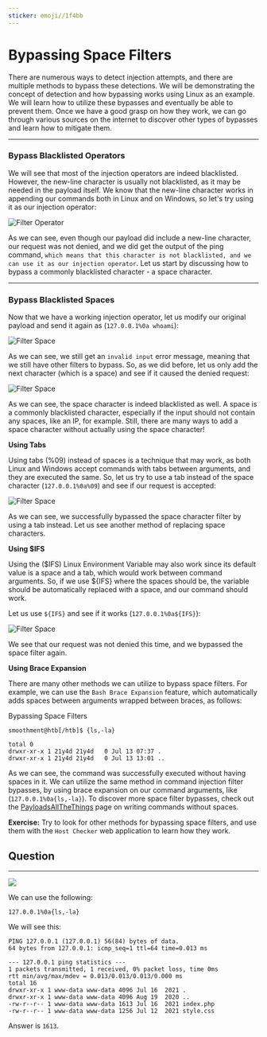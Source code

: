 ```yaml
---
sticker: emoji//1f4bb
---
```


# Bypassing Space Filters

There are numerous ways to detect injection attempts, and there are multiple methods to bypass these detections. We will be demonstrating the concept of detection and how bypassing works using Linux as an example. We will learn how to utilize these bypasses and eventually be able to prevent them. Once we have a good grasp on how they work, we can go through various sources on the internet to discover other types of bypasses and learn how to mitigate them.

***

### Bypass Blacklisted Operators

We will see that most of the injection operators are indeed blacklisted. However, the new-line character is usually not blacklisted, as it may be needed in the payload itself. We know that the new-line character works in appending our commands both in Linux and on Windows, so let's try using it as our injection operator:&#x20;

![Filter Operator](https://academy.hackthebox.com/storage/modules/109/cmdinj_filters_operator.jpg)

As we can see, even though our payload did include a new-line character, our request was not denied, and we did get the output of the ping command, `which means that this character is not blacklisted, and we can use it as our injection operator`. Let us start by discussing how to bypass a commonly blacklisted character - a space character.

***

### Bypass Blacklisted Spaces

Now that we have a working injection operator, let us modify our original payload and send it again as (`127.0.0.1%0a whoami`):

![Filter Space](https://academy.hackthebox.com/storage/modules/109/cmdinj_filters_spaces_1.jpg)

As we can see, we still get an `invalid input` error message, meaning that we still have other filters to bypass. So, as we did before, let us only add the next character (which is a space) and see if it caused the denied request:&#x20;

![Filter Space](https://academy.hackthebox.com/storage/modules/109/cmdinj_filters_spaces_2.jpg)

As we can see, the space character is indeed blacklisted as well. A space is a commonly blacklisted character, especially if the input should not contain any spaces, like an IP, for example. Still, there are many ways to add a space character without actually using the space character!

**Using Tabs**

Using tabs (%09) instead of spaces is a technique that may work, as both Linux and Windows accept commands with tabs between arguments, and they are executed the same. So, let us try to use a tab instead of the space character (`127.0.0.1%0a%09`) and see if our request is accepted:&#x20;

![Filter Space](https://academy.hackthebox.com/storage/modules/109/cmdinj_filters_spaces_3.jpg)

As we can see, we successfully bypassed the space character filter by using a tab instead. Let us see another method of replacing space characters.

**Using $IFS**

Using the ($IFS) Linux Environment Variable may also work since its default value is a space and a tab, which would work between command arguments. So, if we use ${IFS} where the spaces should be, the variable should be automatically replaced with a space, and our command should work.

Let us use `${IFS}` and see if it works (`127.0.0.1%0a${IFS}`):&#x20;

![Filter Space](https://academy.hackthebox.com/storage/modules/109/cmdinj_filters_spaces_4.jpg)

We see that our request was not denied this time, and we bypassed the space filter again.

**Using Brace Expansion**

There are many other methods we can utilize to bypass space filters. For example, we can use the `Bash Brace Expansion` feature, which automatically adds spaces between arguments wrapped between braces, as follows:

&#x20; Bypassing Space Filters

```shell-session
smoothment@htb[/htb]$ {ls,-la}

total 0
drwxr-xr-x 1 21y4d 21y4d   0 Jul 13 07:37 .
drwxr-xr-x 1 21y4d 21y4d   0 Jul 13 13:01 ..
```

As we can see, the command was successfully executed without having spaces in it. We can utilize the same method in command injection filter bypasses, by using brace expansion on our command arguments, like (`127.0.0.1%0a{ls,-la}`). To discover more space filter bypasses, check out the [PayloadsAllTheThings](https://github.com/swisskyrepo/PayloadsAllTheThings/tree/master/Command%20Injection#bypass-without-space) page on writing commands without spaces.

**Exercise:** Try to look for other methods for bypassing space filters, and use them with the `Host Checker` web application to learn how they work.

## Question

***

![](Pasted%20image%2020250205141609.png)

We can use the following:

```
127.0.0.1%0a{ls,-la}
```

We will see this:

```
PING 127.0.0.1 (127.0.0.1) 56(84) bytes of data.
64 bytes from 127.0.0.1: icmp_seq=1 ttl=64 time=0.013 ms

--- 127.0.0.1 ping statistics ---
1 packets transmitted, 1 received, 0% packet loss, time 0ms
rtt min/avg/max/mdev = 0.013/0.013/0.013/0.000 ms
total 16
drwxr-xr-x 1 www-data www-data 4096 Jul 16  2021 .
drwxr-xr-x 1 www-data www-data 4096 Aug 19  2020 ..
-rw-r--r-- 1 www-data www-data 1613 Jul 16  2021 index.php
-rw-r--r-- 1 www-data www-data 1256 Jul 12  2021 style.css
```

Answer is `1613`.

